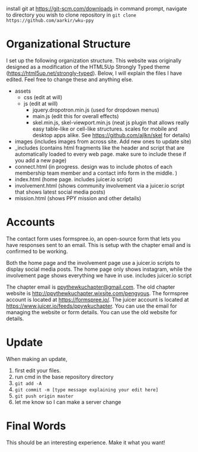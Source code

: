 install git at https://git-scm.com/downloads
in command prompt, navigate to directory you wish to clone repository in
`git clone https://github.com/aarkir/wku-ppy`

# Organizational Structure
I set up the following organization structure. This website was originally designed as a modification of the HTML5Up Strongly Typed theme (https://html5up.net/strongly-typed). Below, I will explain the files I have edited. Feel free to change these and anything else.
* assets
  * css (edit at will)
  * js (edit at will)
    * jquery.dropotron.min.js (used for dropdown menus)
    * main.js (edit this for overall effects)
    * skel.min.js, skel-viewport.min.js (neat js plugin that allows really easy table-like or cell-like structures. scales for mobile and desktop apps alike. See https://github.com/ajlkn/skel for details)
* images (includes images from across site. Add new ones to update site)
* \_includes (contains html fragments like the header and script that are automatically loaded to every web page. make sure to include these if you add a new page)
* connect.html (in progress. design was to include photos of each membership team member and a contact info form in the middle. )
* index.html (home page. includes juicer.io script)
* involvement.html (shows community involvement via a juicer.io script that shows latest social media posts)
* mission.html (shows PPY mission and other details)


# Accounts
The contact form uses formspree.io, an open-source form that lets you have responses sent to an email. This is setup with the chapter email and is confirmed to be working.

Both the home page and the involvement page use a juicer.io scripts to display social media posts. The home page only shows instagram, while the involvement page shows everything we have in use.
includes juicer.io script

The chapter email is ppythewkuchapter@gmail.com. The old chapter website is http://ppythewkuchapter.wixsite.com/pengyous. The formspree account is located at https://formspree.io/. The juicer account is located at https://www.juicer.io/feeds/ppywkuchapter. You can use the email for managing the website or form details. You can use the old website for details.

# Update
When making an update,
1. first edit your files.
2. run cmd in the base repository directory
3. `git add -A`
4. `git commit -m [type message explaining your edit here]`
5. `git push origin master`
6. let me know so I can make a server change

# Final Words
This should be an interesting experience. Make it what you want!
